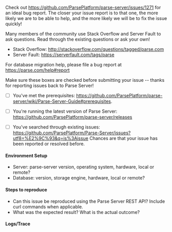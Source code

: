 Check out https://github.com/ParsePlatform/parse-server/issues/1271 for an ideal bug report. The closer your issue report is to that one, the more likely we are to be able to help, and the more likely we will be to fix the issue quickly!

Many members of the community use Stack Overflow and Server Fault to ask questions. Read through the existing questions or ask your own!

- Stack Overflow: http://stackoverflow.com/questions/tagged/parse.com 
- Server Fault: https://serverfault.com/tags/parse

For database migration help, please file a bug report at https://parse.com/help#report

Make sure these boxes are checked before submitting your issue -- thanks for reporting issues back to Parse Server!

- [ ] You've met the prerequisites: https://github.com/ParsePlatform/parse-server/wiki/Parse-Server-Guide#prerequisites.

- [ ] You're running the latest version of Parse Server: https://github.com/ParsePlatform/parse-server/releases

- [ ] You've searched through existing issues: https://github.com/ParsePlatform/Parse-Server/issues?utf8=%E2%9C%93&q=is%3Aissue Chances are that your issue has been reported or resolved before.

#### Environment Setup

- Server: parse-server version, operating system, hardware, local or remote?
- Database: version, storage engine, hardware, local or remote?

#### Steps to reproduce

- Can this issue be reproduced using the Parse Server REST API? Include curl commands when applicable.
- What was the expected result? What is the actual outcome?

#### Logs/Trace
